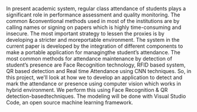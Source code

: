 In present academic system, regular class attendance of students plays a significant role in performance assessment and quality monitoring. The common &conventional 
methods used in most of the institutions are by calling names or signing on papers which is highly time-consuming and insecure. The most important strategy to lessen
the proxies is by developing a stricter and moreportable environment.
The system in the current paper is developed by the integration of different components to make a portable application for managingthe student’s attendance. 
The most common methods for attendance maintenance by detection of student’s presence are Face Recognition technology, RFID based system, QR based detection and Real time Attendance using CNN techniques.
So, in this project, we'll look at how we to develop an application to detect and mark the attendance or presence using computer vision which works in hybrid environment. We perform this using Face Recognition
& QR detection-basedtechniques. The modeling will be done with Visual Studio Code, an open source machine learning framework.

